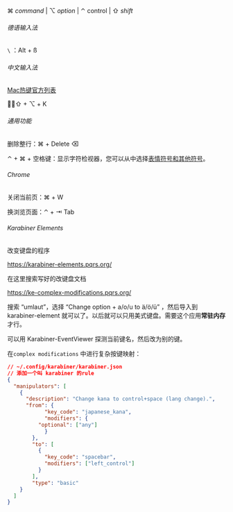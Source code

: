 ⌘ *command*  | ⌥  *option*  |  ⌃  control  |  ⇧ *shift* 

###### 德语输入法

``` \ ``` ：Alt + ß 



###### 中文输入法

[Mac热键官方列表](https://support.apple.com/zh-cn/HT201236)

：⇧ + ⌥  + K



###### 通用功能

删除整行：⌘ + Delete ⌫  

⌃ + ⌘ + 空格键：显示字符检视器，您可以从中选择[表情符号和其他符号](https://support.apple.com/zh-cn/HT201586)。



###### Chrome

关闭当前页：⌘ + W

换浏览页面：⌃  +  ⇥ Tab 



###### Karabiner Elements

改变键盘的程序

https://karabiner-elements.pqrs.org/

在这里搜索写好的改键盘文档

https://ke-complex-modifications.pqrs.org/

搜索 “umlaut”，选择 “Change option + a/o/u to ä/ö/ü” ，然后导入到 karabiner-element 就可以了。以后就可以只用美式键盘。需要这个应用**常驻内存**才行。

可以用 Karabiner-EventViewer 探测当前键名，然后改为别的键。

在`complex modifications` 中进行复杂按键映射：

```json
// ~/.config/karabiner/karabiner.json
// 添加一个叫 karabiner 的rule
{
  "manipulators": [
    {
      "description": "Change kana to control+space (lang change).",
      "from": {
        	"key_code": "japanese_kana",
        	"modifiers": {
          "optional": ["any"]
       		}
      	},
      	"to": [
          {
            "key_code": "spacebar",
            "modifiers": ["left_control"]
          }
        ],
      	"type": "basic"
    }
  ]
}
```


